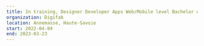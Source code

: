 ```yaml
---
title: In training, Designer Developer Apps Web/Mobile level Bachelor with a diploma
organization: Digifab
location: Annemasse, Haute-Savoie
start: 2022-04-04
end: 2023-03-23
---
```

